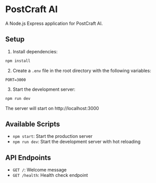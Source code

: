 # PostCraft AI

A Node.js Express application for PostCraft AI.

## Setup

1. Install dependencies:

```bash
npm install
```

2. Create a `.env` file in the root directory with the following variables:

```
PORT=3000
```

3. Start the development server:

```bash
npm run dev
```

The server will start on http://localhost:3000

## Available Scripts

- `npm start`: Start the production server
- `npm run dev`: Start the development server with hot reloading

## API Endpoints

- `GET /`: Welcome message
- `GET /health`: Health check endpoint
